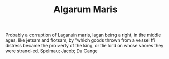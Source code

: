 ---
title: Algarum Maris
letter: A
permalink: "/definitions/algarum-maris.html"
body: Probably a corruption of Laganuin maris, lagan being a right, in the middle
  ages, like jetsam and flotsam, by "which goods thrown from a vessel ffi distress
  became the proi>erty of the king, or tlie lord on whose shores they were strand-ed.
  Spelmau; Jacob; Du Cange
published_at: '2018-07-07'
layout: post
---